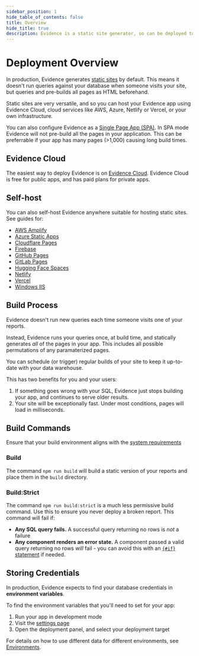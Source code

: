 ```yaml
---
sidebar_position: 1
hide_table_of_contents: false
title: Overview
hide_title: true
description: Evidence is a static site generator, so can be deployed to any static site host. The easiest way to deploy Evidence is on Evidence Cloud.
---
```


# Deployment Overview

In production, Evidence generates [static sites](https://www.netlify.com/blog/2020/04/14/what-is-a-static-site-generator-and-3-ways-to-find-the-best-one) by default. This means it doesn't run queries against your database when someone visits your site, but queries and pre-builds all pages as HTML beforehand.

Static sites are very versatile, and so you can host your Evidence app using Evidence Cloud, cloud services like AWS, Azure, Netlify or Vercel, or your own infrastructure.

You can also configure Evidence as a [Single Page App (SPA)](/deployment/configuration/rendering-modes). In SPA mode Evidence will not pre-build all the pages in your application. This can be preferrable if your app has many pages (>1,000) causing long build times.

## Evidence Cloud

The easiest way to deploy Evidence is on [Evidence Cloud](/deployment/cloud/evidence-cloud). Evidence Cloud is free for public apps, and has paid plans for private apps.

## Self-host

You can also self-host Evidence anywhere suitable for hosting static sites. See guides for:
- [AWS Amplify](/deployment/self-host/aws-amplify)
- [Azure Static Apps](/deployment/self-host/azure-static-apps)
- [Cloudflare Pages](/deployment/self-host/cloudflare-pages)
- [Firebase](/deployment/self-host/firebase)
- [GitHub Pages](/deployment/self-host/github-pages)
- [GitLab Pages](/deployment/self-host/gitlab-pages)
- [Hugging Face Spaces](/deployment/self-host/hugging-face-spaces)
- [Netlify](/deployment/self-host/netlify)
- [Vercel](/deployment/self-host/vercel)
- [Windows IIS](/deployment/self-host/IIS)

## Build Process

Evidence doesn't run new queries each time someone visits one of your reports.

Instead, Evidence runs your queries once, at build time, and statically generates _all_ of the pages in your app. This includes all possible permutations of any paramaterized pages.

You can schedule (or trigger) regular builds of your site to keep it up-to-date with your data warehouse.

This has two benefits for you and your users:

1. If something goes wrong with your SQL, Evidence just stops building your app, and continues to serve older results.
2. Your site will be exceptionally fast. Under most conditions, pages will load in milliseconds.

## Build Commands

<Alert status=warning>

Ensure that your build environment aligns with the [system requirements](/guides/system-requirements)

</Alert>

### Build

The command `npm run build` will build a static version of your reports and place them in the `build` directory.

### Build:Strict

The command `npm run build:strict` is a much less permissive build command. Use this to ensure you never deploy a broken report.
This command will fail if:

- **Any SQL query fails.** A successful query returning no rows is _not_ a failure
- **Any component renders an error state.** A component passed a valid query returning no rows _will_ fail - you can avoid this with an [`{#if}` statement](/core-concepts/if-else) if needed.

## Storing Credentials

In production, Evidence expects to find your database credentials in **environment variables**.

To find the environment variables that you'll need to set for your app:

1. Run your app in development mode
1. Visit the [settings page](http://localhost:3000/settings)
1. Open the deployment panel, and select your deployment target

<Alert status=info>

For details on how to use different data for different environments, see [Environments](/deployment/configuration/environments).

</Alert>
